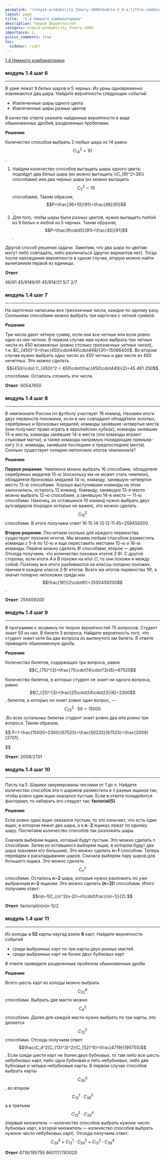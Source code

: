```yaml
---
permalink: "/stepik-probability_theory-3089/module-1_4-a-little-combinatorics"
layout: page
title:  "1.4 Немного комбинаторики"
description: Теория Вероятностей
category: stepik-probability_theory-3089
importance: 1
giscus_comments: true
toc:
  sidebar: right
---
```


[1.4 Немного комбинаторики](https://stepik.org/lesson/48661/step/1?unit=26432)

### модуль 1.4 шаг 6

-------------------------------------------------

В урне лежат 9 белых шаров и 5 черных. Из урны одновременно извлекаются два шара. Найдите вероятности следующих событий

* Извлеченные шары одного цвета
* Извлеченные шары разных цветов

В качестве ответа укажите найденные вероятности в виде обыкновенных дробей, разделенных пробелами.

**Решение**

Количество способов выбрать 2 любых шара из 14 равно $$C_{14}^2=91$$.

1) Найдем количество способов вытащить шары одного цвета: подойдут два белых шара (их можно вытащить \\(C_{9}^2=36\\) способами) или два черных шара (их можно вытащить $$C_{5}^2=10$$ способами). Таким образом, $$P=\frac{36+10}{91}=\frac{46}{91}$$.
2) Для того, чтобы шары были разных цветов, нужно вытащить любой из 9 белых и любой из 5 черных.
   Таким образом, $$P=\frac{9\cdot5}{91}=\frac{45}{91}$$.

Другой способ решения задачи. Заметим, что два шара по цветам могут либо совпадать, либо различаться (других вариантов нет). Тогда после нахождения вероятности в одном случае, вторую можно найти вычитанием первой из единицы.

**Ответ**

46/91 45/9146/91 45/914/21 5/7 2/7


### модуль 1.4 шаг 7

-------------------------------------------------

На карточках написаны все трехзначные числа, каждое по одному разу. Сколькими способами можно выбрать три карточки с четной суммой.

**Решение**

Три числа дают четную сумму, если они все четные или если ровно одно из них четное. В первом случае нам нужно выбрать три четных числа из 450 возможных (ровно столько трехзначных четных чисел), т.е. $C_{450}^3=\frac{450\cdot449\cdot448}{3!}=15086400$. Во втором случае нужно выбрать одно число из 450 четных и два числе из 450 нечетных. Это можно сделать $${450}\cdot C_{450}^2 = 450\cdot\frac{450\cdot449}{2}=45 461 250$$ способами. Осталось сложить эти числа.

**Ответ**: 60547650

### модуль 1.4 шаг 8

-------------------------------------------------

В чемпионате России по футболу участвует 16 команд. Назовем итоги двух первенств похожими, если в них совпадают обладатели золотых, серебряных и бронзовых медалей; команды занявшие четвертые места (они получают право играть в европейских кубках), команды занявшие 13-е места, команды занявшие 14-е места (эти команды играют стыковые матчи); а также команды напрямую покидающие премьер-лигу (т.е. команды, занявшие последнее и предпоследнее места). Сколько существует попарно непохожих итогов чемпионата?

**Решение**

**Первое решение**. Чемпиона можно выбрать 16 способами, обладателя серебряных медалей 15-ю (поскольку им не может стать чемпион), обладателя бронзовых медалей 14-ю, команду, занявшую четвертое место 13-ю способами. Хорошо выступившие команды на этом закончились, осталось 12 команд. Команду, занявшую 13-е место можно выбрать 12-ю способами, а занявшую 14-е место — 11-ю способами. Наконец, из оставшихся 10 команд нужно выбрать двух аутсайдеров (порядок которых не важен), это можно сделать $$C_{10}^2$$ способами. В итоге получаем ответ 16⋅15⋅14⋅13⋅12⋅11⋅45=259459200.

**Второе решение**. Посчитаем сколько для каждого первенства существует похожих итогов. Мы можем любым способом разместить команды с 5-й по 12-ю и еще переставить местами 15-ю и 16-ю команды. Первое можно сделать 8! способами, второе — двумя. Отсюда получаем, что количество похожих итогов 2⋅8!. С другой стороны, если итоги 𝐴 и 𝐵 похожи на итог 𝐶, то они похожи и между собой. Поэтому все итоги разбиваются на классы попарно похожих, причем в каждом классе 2⋅8! итогов. Всего же итогов первенства 16!, а значит попарно непохожих среди них $$\frac{16!}{2\cdot8!}=2592459200$$.

**Ответ**: 259459200


### модуль 1.4 шаг 9

-------------------------------------------------
В программе к экзамену по теории вероятностей 75 вопросов. Студент знает 50 из них. В билете 3 вопроса. Найдите вероятность того, что студент знает хотя бы два вопроса из вытянутого им билета. В ответе приведите обыкновенную дробь.

**Решение**

Количество билетов, содержащих три вопроса, равно $$C_{75}^{3}=\frac{75\cdot74\cdot73}{6}=67525$$

Количество билетов, в которых студент не знает ни одного вопроса, равно $$C_{25}^{3}=\frac{25\cdot24\cdot23}{6}=2300$$, билетов, в которых он знает ровно один вопрос, — $$C_{25}^{2}\cdot{50}=15000$$.Во всех остальных билетах студент знает ровно два или ровно три вопроса. Таким образом,

$$
P=1-\frac{15000+2300}{67525}=\frac{50225}{67525}=\frac{2009}{2701}.

$$

**Ответ**: 2009/2701



### модуль 1.4 шаг 10

-------------------------------------------------

Пусть 𝑛⩾3. Шарики занумерованы числами от 1 до 𝑛. Найдите количество способов эти 𝑛 шариков разместить в 𝑛 разных ящиков так, чтобы ровно один ящик оказался пустым. Если в ответе понадобится факториал, то набирать его следует так: **factorial(5)**.

**Решение**

Если ровно один ящик оказался пустым, то это означает, что есть один ящик, в котором лежит два шара, а в **n**−**2** ящиках лежат по одному шару. Посчитаем количество способов так разложить шары.

Сначала выберем ящика, который будут пустым. Это можно сделать n способами. Затем из оставшихся выберем ящик, в котором будут два шара (назовем его большим). Это можно сделать **n−1** способом. Теперь перейдем к раскладыванию шаров. Сначала выберем пару шаров для большого ящика. Это можно сделать $$C_{n}^2$$ способами. Осталось **n−2** шара, которые нужно разложить по уже выбранным **n−2** ящикам. Это можно сделать **(n−2)!** способами. Итого получаем ответ: $$n(n-1)C_{n}^2(n-2)!=n!\cdot\frac{n(n-1)}{2}.$$

**Ответ**: factorial(n)*n*(n-1)/2


### модуль 1.4 шаг 11

-------------------------------------------------

Из колоды в **52** карты наугад взяли **6** карт. Найдите вероятности событий

* среди выбранных карт по три карты двух разных мастей
* среди выбранных карт не более двух бубновых карт

В ответе приведите разделенные пробелом обыкновенные дроби.

**Решение**

Всего шесть карт из колоды можно выбрать $$C_{52}^6$$ способами.
Выбрать две масти можно $$C_{4}^2$$ способами. Далее для каждой масти нужно выбрать по три карты, это делается $$C_{13}^3$$ способами. Отсюда получаем ответ: $$\frac{C_4^2(C_{13}^3)^2}{C_{52}^6}=\frac{4719}{195755}$$.
Если среди шести карт не более двух бубновых, то там либо все шесть небубновых карт, либо одна бубновая и пять небубновых, либо две бубновые и четыре небубновые карты. В первом случае способов выбрать карты $$C_{39}^6$$, во втором $$C_{13}^1\cdot{C_{39}^5}$$ а в третьем  $$C_{13}^2\cdot{C_{39}^4}$$ (первый множитель — количество способов выбрать нужное число бубновых карт, а второй множитель — количество способов выбрать нужное число небубновых карт). Отсюда получаем ответ: $$C_{39}^6+C_{13}^1\cdot{C_{39}^5}+C_{13}^2\cdot{C_{39}^4}$$

**Ответ**
4719/195755    660117/783020
